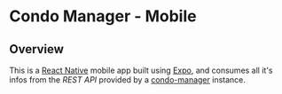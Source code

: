 # Condo Manager - Mobile

## Overview

This is a [React Native](https://facebook.github.io/react-native) mobile app built using [Expo](https://expo.io), and consumes all it's infos from the _REST API_ provided by a [condo-manager](https://github.com/LittleDarthOne/condo-manager) instance. 


